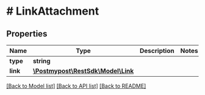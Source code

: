 # # LinkAttachment

## Properties

Name | Type | Description | Notes
------------ | ------------- | ------------- | -------------
**type** | **string** |  |
**link** | [**\Postmypost\RestSdk\Model\Link**](Link.md) |  |

[[Back to Model list]](../../README.md#models) [[Back to API list]](../../README.md#endpoints) [[Back to README]](../../README.md)
